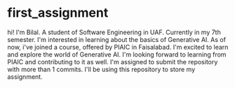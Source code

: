 # first_assignment
 hi!
 I'm Bilal.
 A student of Software Engineering in UAF.
 Currently in my 7th semester.
 I'm interested in learning about the basics of Generative AI.
 As of now, i've joined a course, offered by PIAIC in Faisalabad.
 I'm excited to learn and explore the world of Generative AI.
 I'm looking forward to learning from PIAIC and contributing to it as well.
 I'm assigned to submit the repository with more than 1 commits.
 I'll be using this repository to store my assignment.